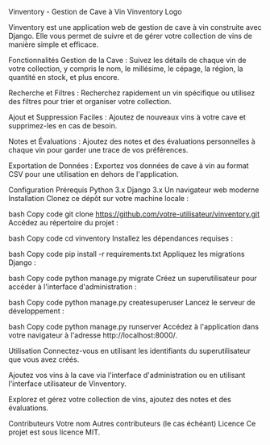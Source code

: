 Vinventory - Gestion de Cave à Vin
Vinventory Logo

Vinventory est une application web de gestion de cave à vin construite avec Django. Elle vous permet de suivre et de gérer votre collection de vins de manière simple et efficace.

Fonctionnalités
Gestion de la Cave : Suivez les détails de chaque vin de votre collection, y compris le nom, le millésime, le cépage, la région, la quantité en stock, et plus encore.

Recherche et Filtres : Recherchez rapidement un vin spécifique ou utilisez des filtres pour trier et organiser votre collection.

Ajout et Suppression Faciles : Ajoutez de nouveaux vins à votre cave et supprimez-les en cas de besoin.

Notes et Évaluations : Ajoutez des notes et des évaluations personnelles à chaque vin pour garder une trace de vos préférences.

Exportation de Données : Exportez vos données de cave à vin au format CSV pour une utilisation en dehors de l'application.

Configuration
Prérequis
Python 3.x
Django 3.x
Un navigateur web moderne
Installation
Clonez ce dépôt sur votre machine locale :

bash
Copy code
git clone https://github.com/votre-utilisateur/vinventory.git
Accédez au répertoire du projet :

bash
Copy code
cd vinventory
Installez les dépendances requises :

bash
Copy code
pip install -r requirements.txt
Appliquez les migrations Django :

bash
Copy code
python manage.py migrate
Créez un superutilisateur pour accéder à l'interface d'administration :

bash
Copy code
python manage.py createsuperuser
Lancez le serveur de développement :

bash
Copy code
python manage.py runserver
Accédez à l'application dans votre navigateur à l'adresse http://localhost:8000/.

Utilisation
Connectez-vous en utilisant les identifiants du superutilisateur que vous avez créés.

Ajoutez vos vins à la cave via l'interface d'administration ou en utilisant l'interface utilisateur de Vinventory.

Explorez et gérez votre collection de vins, ajoutez des notes et des évaluations.

Contributeurs
Votre nom
Autres contributeurs (le cas échéant)
Licence
Ce projet est sous licence MIT.
